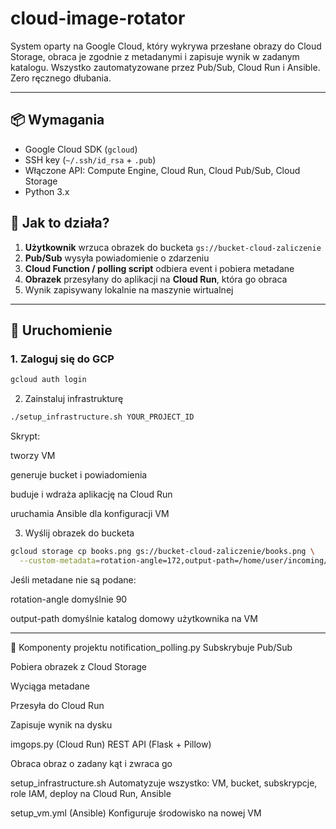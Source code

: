 # cloud-image-rotator

System oparty na Google Cloud, który wykrywa przesłane obrazy do Cloud Storage, obraca je zgodnie z metadanymi i zapisuje wynik w zadanym katalogu. Wszystko zautomatyzowane przez Pub/Sub, Cloud Run i Ansible. Zero ręcznego dłubania.

---

## 📦 Wymagania

- Google Cloud SDK (`gcloud`)
- SSH key (`~/.ssh/id_rsa` + `.pub`)
- Włączone API: Compute Engine, Cloud Run, Cloud Pub/Sub, Cloud Storage
- Python 3.x

## 🧠 Jak to działa?

1. **Użytkownik** wrzuca obrazek do bucketa `gs://bucket-cloud-zaliczenie`
2. **Pub/Sub** wysyła powiadomienie o zdarzeniu
3. **Cloud Function / polling script** odbiera event i pobiera metadane
4. **Obrazek** przesyłany do aplikacji na **Cloud Run**, która go obraca
5. Wynik zapisywany lokalnie na maszynie wirtualnej

---

## 🚀 Uruchomienie

### 1. Zaloguj się do GCP
```bash
gcloud auth login
```
2. Zainstaluj infrastrukturę
```bash
./setup_infrastructure.sh YOUR_PROJECT_ID
```
Skrypt:

tworzy VM

generuje bucket i powiadomienia

buduje i wdraża aplikację na Cloud Run

uruchamia Ansible dla konfiguracji VM

3. Wyślij obrazek do bucketa
```bash
gcloud storage cp books.png gs://bucket-cloud-zaliczenie/books.png \
  --custom-metadata=rotation-angle=172,output-path=/home/user/incoming/
```
Jeśli metadane nie są podane:

rotation-angle domyślnie 90

output-path domyślnie katalog domowy użytkownika na VM

---
🐍 Komponenty projektu
notification_polling.py
Subskrybuje Pub/Sub

Pobiera obrazek z Cloud Storage

Wyciąga metadane

Przesyła do Cloud Run

Zapisuje wynik na dysku

imgops.py (Cloud Run)
REST API (Flask + Pillow)

Obraca obraz o zadany kąt i zwraca go

setup_infrastructure.sh
Automatyzuje wszystko: VM, bucket, subskrypcje, role IAM, deploy na Cloud Run, Ansible

setup_vm.yml (Ansible)
Konfiguruje środowisko na nowej VM
